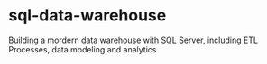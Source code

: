 # sql-data-warehouse
Building a mordern data warehouse with SQL Server, including ETL Processes, data modeling and analytics

